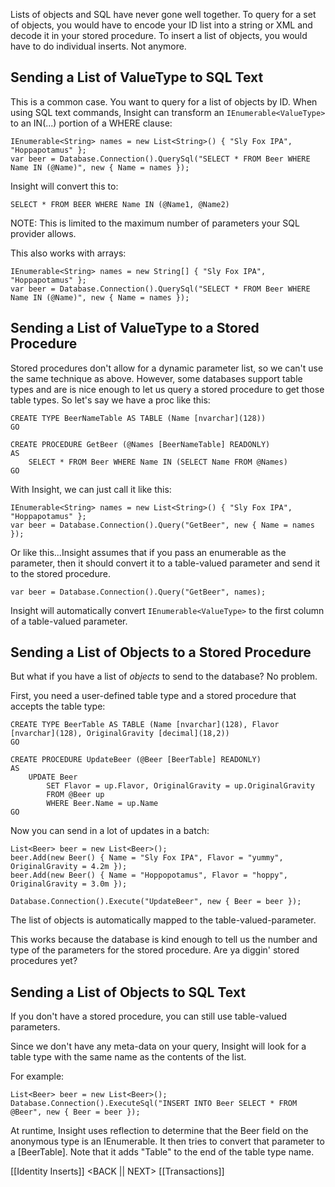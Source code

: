 Lists of objects and SQL have never gone well together. To query for a set of objects, you would have to encode your ID list into a string or XML and decode it in your stored procedure. To insert a list of objects, you would have to do individual inserts. Not anymore.

## Sending a List of ValueType to SQL Text ##

This is a common case. You want to query for a list of objects by ID. When using SQL text commands, Insight can transform an `IEnumerable<ValueType>` to an IN(...) portion of a WHERE clause:

	IEnumerable<String> names = new List<String>() { "Sly Fox IPA", "Hoppapotamus" };
	var beer = Database.Connection().QuerySql("SELECT * FROM Beer WHERE Name IN (@Name)", new { Name = names });

Insight will convert this to:

	SELECT * FROM BEER WHERE Name IN (@Name1, @Name2)

NOTE: This is limited to the maximum number of parameters your SQL provider allows.

This also works with arrays:

	IEnumerable<String> names = new String[] { "Sly Fox IPA", "Hoppapotamus" };
	var beer = Database.Connection().QuerySql("SELECT * FROM Beer WHERE Name IN (@Name)", new { Name = names });

## Sending a List of ValueType to a Stored Procedure ##

Stored procedures don't allow for a dynamic parameter list, so we can't use the same technique as above. However, some databases support table types and are is nice enough to let us query a stored procedure to get those table types. So let's say we have a proc like this:

	CREATE TYPE BeerNameTable AS TABLE (Name [nvarchar](128))
	GO

	CREATE PROCEDURE GetBeer (@Names [BeerNameTable] READONLY)
	AS
		SELECT * FROM Beer WHERE Name IN (SELECT Name FROM @Names)
	GO

With Insight, we can just call it like this:

	IEnumerable<String> names = new List<String>() { "Sly Fox IPA", "Hoppapotamus" };
	var beer = Database.Connection().Query("GetBeer", new { Name = names });

Or like this...Insight assumes that if you pass an enumerable as the parameter, then it should convert it to a table-valued parameter and send it to the stored procedure.

	var beer = Database.Connection().Query("GetBeer", names);


Insight will automatically convert `IEnumerable<ValueType>` to the first column of a table-valued parameter.

## Sending a List of Objects to a Stored Procedure ##

But what if you have a list of *objects* to send to the database? No problem. 

First, you need a user-defined table type and a stored procedure that accepts the table type:

	CREATE TYPE BeerTable AS TABLE (Name [nvarchar](128), Flavor [nvarchar](128), OriginalGravity [decimal](18,2))
	GO

	CREATE PROCEDURE UpdateBeer (@Beer [BeerTable] READONLY)
	AS
		UPDATE Beer
			SET Flavor = up.Flavor, OriginalGravity = up.OriginalGravity
			FROM @Beer up
			WHERE Beer.Name = up.Name
	GO

Now you can send in a lot of updates in a batch:

	List<Beer> beer = new List<Beer>();
	beer.Add(new Beer() { Name = "Sly Fox IPA", Flavor = "yummy", OriginalGravity = 4.2m });
	beer.Add(new Beer() { Name = "Hoppopotamus", Flavor = "hoppy", OriginalGravity = 3.0m });

	Database.Connection().Execute("UpdateBeer", new { Beer = beer });

The list of objects is automatically mapped to the table-valued-parameter.

This works because the database is kind enough to tell us the number and type of the parameters for the stored procedure. Are ya diggin' stored procedures yet?

## Sending a List of Objects to SQL Text ##

If you don't have a stored procedure, you can still use table-valued parameters.

Since we don't have any meta-data on your query, Insight will look for a table type with the same name as the contents of the list.

For example:

	List<Beer> beer = new List<Beer>();
	Database.Connection().ExecuteSql("INSERT INTO Beer SELECT * FROM @Beer", new { Beer = beer });

At runtime, Insight uses reflection to determine that the Beer field on the anonymous type is an IEnumerable<Beer>. It then tries to convert that parameter to a [BeerTable]. Note that it adds "Table" to the end of the table type name.

[[Identity Inserts]] <BACK || NEXT> [[Transactions]]